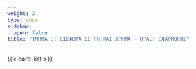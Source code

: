 ```yaml
---
weight: 2
type: docs
sidebar:
  open: false
title: "ΤΜΗΜΑ Ι: ΕΙΣΦΟΡΑ ΣΕ ΓΗ ΚΑΙ ΧΡΗΜΑ - ΠΡΑΞΗ ΕΦΑΡΜΟΓΗΣ"
---
```


{{< card-list >}}
